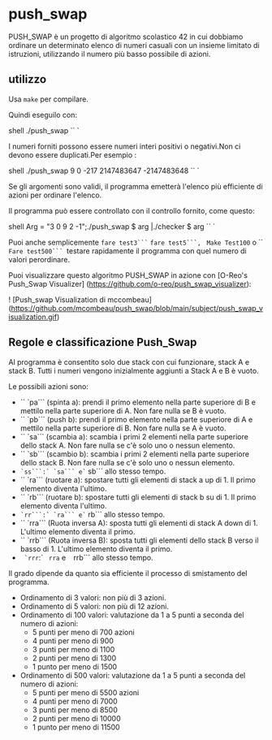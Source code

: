 # push_swap

PUSH_SWAP è un progetto di algoritmo scolastico 42 in cui dobbiamo ordinare un determinato elenco di numeri casuali con un insieme limitato di istruzioni, utilizzando il numero più basso possibile di azioni.

## utilizzo

Usa ``make`` per compilare.

Quindi eseguilo con:

shell
./push_swap <numeri>
`` `

I numeri forniti possono essere numeri interi positivi o negativi.Non ci devono essere duplicati.Per esempio :

shell
./push_swap 9 0 -217 2147483647 -2147483648
`` `

Se gli argomenti sono validi, il programma emetterà l'elenco più efficiente di azioni per ordinare l'elenco.

Il programma può essere controllato con il controllo fornito, come questo:

shell
Arg = "3 0 9 2 -1";./push_swap $ arg |./checker $ arg
`` `

Puoi anche semplicemente `` fare test3``` `` `fare test5```,` `` Make Test100`` o `` `Fare test500``` `testare rapidamente il programma con quel numero di valori perordinare.

Puoi visualizzare questo algoritmo PUSH_SWAP in azione con [O-Reo's Push_Swap Visualizer] (https://github.com/o-reo/push_swap_visualizer):

! [Push_swap Visualization di mccombeau] (https://github.com/mcombeau/push_swap/blob/main/subject/push_swap_visualization.gif)

## Regole e classificazione Push_Swap

Al programma è consentito solo due stack con cui funzionare, stack A e stack B. Tutti i numeri vengono inizialmente aggiunti a Stack A e B è vuoto.

Le possibili azioni sono:

* `` `pa``` (spinta a): prendi il primo elemento nella parte superiore di B e mettilo nella parte superiore di A. Non fare nulla se B è vuoto.
* `` `pb``` (push b): prendi il primo elemento nella parte superiore di A e mettilo nella parte superiore di B. Non fare nulla se A è vuoto.
* `` `sa``` (scambia a): scambia i primi 2 elementi nella parte superiore dello stack A. Non fare nulla se c'è solo uno o nessun elemento.
* `` `sb``` (scambio b): scambia i primi 2 elementi nella parte superiore dello stack B. Non fare nulla se c'è solo uno o nessun elemento.
* `` `ss```:` `sa``` e` `` sb``` allo stesso tempo.
* `` `ra``` (ruotare a): spostare tutti gli elementi di stack a up di 1. Il primo elemento diventa l'ultimo.
* `` `rb``` (ruotare b): spostare tutti gli elementi di stack b su di 1. Il primo elemento diventa l'ultimo.
* `` `rr```:` `ra``` e` `` rb``` allo stesso tempo.
* `` `rra``` (Ruota inversa A): sposta tutti gli elementi di stack A down di 1. L'ultimo elemento diventa il primo.
* `` `rrb``` (Ruota inversa B): sposta tutti gli elementi dello stack B verso il basso di 1. L'ultimo elemento diventa il primo.
* `` `rrr``:` `` rra`` e `` `` rrb``` allo stesso tempo.

Il grado dipende da quanto sia efficiente il processo di smistamento del programma.
 
* Ordinamento di 3 valori: non più di 3 azioni.
* Ordinamento di 5 valori: non più di 12 azioni.
* Ordinamento di 100 valori: valutazione da 1 a 5 punti a seconda del numero di azioni:
  * 5 punti per meno di 700 azioni
  * 4 punti per meno di 900
  * 3 punti per meno di 1100
  * 2 punti per meno di 1300
  * 1 punto per meno di 1500
* Ordinamento di 500 valori: valutazione da 1 a 5 punti a seconda del numero di azioni:
  * 5 punti per meno di 5500 azioni
  * 4 punti per meno di 7000
  * 3 punti per meno di 8500
  * 2 punti per meno di 10000
  * 1 punto per meno di 11500
